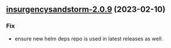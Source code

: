 

## [insurgencysandstorm-2.0.9](https://github.com/truecharts/charts/compare/insurgencysandstorm-2.0.8...insurgencysandstorm-2.0.9) (2023-02-10)

### Fix

- ensure new helm deps repo is used in latest releases as well.
  
  